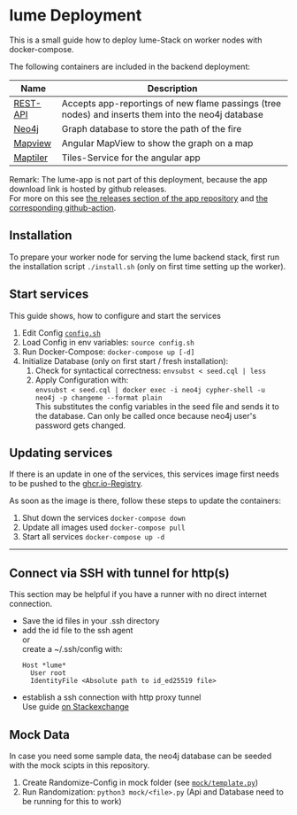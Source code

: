 # lume Deployment

This is a small guide how to deploy lume-Stack on worker nodes with docker-compose.

The following containers are included in the backend deployment:

| Name                                                         | Description                                                                                        |
| ------------------------------------------------------------ | -------------------------------------------------------------------------------------------------- |
| [REST-API](https://github.com/hsrm-lume/lume-rest-api)       | Accepts app-reportings of new flame passings (tree nodes) and inserts them into the neo4j database |
| [Neo4j](https://hub.docker.com/_/neo4j?tab=description)      | Graph database to store the path of the fire                                                       |
| [Mapview](https://github.com/hsrm-lume/angular-map-frontend) | Angular MapView to show the graph on a map                                                         |
| [Maptiler](https://github.com/hsrm-lume/maptiler-serverf)    | Tiles-Service for the angular app                                                                  |

Remark: The lume-app is not part of this deployment, because the app download link is hosted by github releases.  
For more on this see [the releases section of the app repository](https://github.com/hsrm-lume/react-native-cli-lume/releases) and [the corresponding github-action](https://github.com/hsrm-lume/react-native-cli-lume/actions/workflows/build-android.yml).

## Installation

To prepare your worker node for serving the lume backend stack,
first run the installation script `./install.sh` (only on first time setting up the worker).

## Start services

This guide shows, how to configure and start the services

1. Edit Config [`config.sh`](config.sh)
2. Load Config in env variables: `source config.sh`
3. Run Docker-Compose: `docker-compose up [-d]`
4. Initialize Database (only on first start / fresh installation):
   1. Check for syntactical correctness: `envsubst < seed.cql | less`
   2. Apply Configuration with:  
      `envsubst < seed.cql | docker exec -i neo4j cypher-shell -u neo4j -p changeme --format plain`  
      This substitutes the config variables in the seed file and sends it to the database. Can only be called once because neo4j user's password gets changed.

## Updating services

If there is an update in one of the services, this services image first needs to be pushed to the [ghcr.io-Registry](https://github.com/orgs/hsrm-lume/packages).

As soon as the image is there, follow these steps to update the containers:

1. Shut down the services `docker-compose down`
2. Update all images used `docker-compose pull`
3. Start all services `docker-compose up -d`

---

## Connect via SSH with tunnel for http(s)

This section may be helpful if you have a runner with no direct internet connection.

- Save the id files in your .ssh directory
- add the id file to the ssh agent  
  or  
  create a ~/.ssh/config with:
  ```config
  Host *lume*
    User root
    IdentityFile <Absolute path to id_ed25519 file>
  ```
- establish a ssh connection with http proxy tunnel  
  Use guide [on Stackexchange](https://unix.stackexchange.com/a/490641)

## Mock Data

In case you need some sample data, the neo4j database can be seeded with the mock scipts in this repository.

1.  Create Randomize-Config in mock folder (see [`mock/template.py`](mock/template.py))
2.  Run Randomization: `python3 mock/<file>.py` (Api and Database need to be running for this to work)
